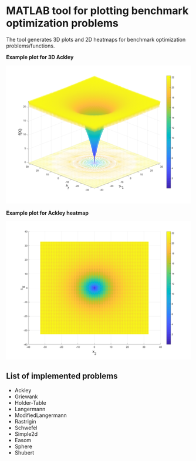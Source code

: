 # MATLAB tool for plotting benchmark optimization problems
The tool generates 3D plots and 2D heatmaps for benchmark optimization problems/functions.

**Example plot for 3D Ackley**

![Alt text](/images/Ackley3D.png?raw=true "Ackley 3D")

**Example plot for Ackley heatmap**

![Alt text](/images/AckleyHeatmap.png?raw=true "Ackley heatmap")

## List of implemented problems

* Ackley
* Griewank
* Holder-Table
* Langermann
* ModifiedLangermann
* Rastrigin
* Schwefel
* Simple2d
* Easom
* Sphere
* Shubert
